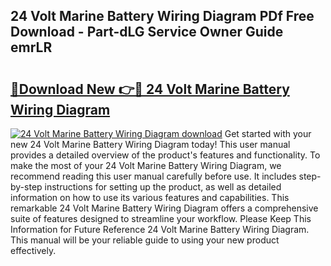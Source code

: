 ## 24 Volt Marine Battery Wiring Diagram PDf Free Download - Part-dLG Service Owner Guide emrLR

# <h2><a href="http://dfsv4h.blite.top/?on=24+Volt+Marine+Battery+Wiring+Diagram">🔗Download New 👉🔴 24 Volt Marine Battery Wiring Diagram</a></h2>

[![24 Volt Marine Battery Wiring Diagram download](https://i.imgur.com/lujVjoI.png)](http://dfsv4h.blite.top/?on=24+Volt+Marine+Battery+Wiring+Diagram)
Get started with your new 24 Volt Marine Battery Wiring Diagram today! This user manual provides a detailed overview of the product's features and functionality. To make the most of your 24 Volt Marine Battery Wiring Diagram, we recommend reading this user manual carefully before use. It includes step-by-step instructions for setting up the product, as well as detailed information on how to use its various features and capabilities. This remarkable 24 Volt Marine Battery Wiring Diagram offers a comprehensive suite of features designed to streamline your workflow. Please Keep This Information for Future Reference 24 Volt Marine Battery Wiring Diagram. This manual will be your reliable guide to using your new product effectively.
